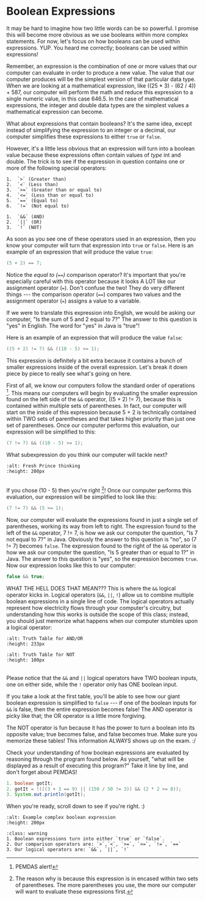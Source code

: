 Boolean Expressions
===================

It may be hard to imagine how two little words can be so powerful. I promise this will become more obvious as we use booleans within more complex statements. For now, let's focus on how booleans can be used within expressions. YUP. You heard me correctly; booleans can be used within expressions!

Remember, an expression is the combination of one or more values that our computer can evaluate in order to produce a new value. The value that our computer produces will be the simplest version of that particular data type. When we are looking at a mathematical expression, like ((25 * 3) - (62 / 4)) + 587, our computer will perform the math and reduce this expression to a single numeric value, in this case 646.5. In the case of mathematical expressions, the integer and double data types are the simplest values a mathematical expression can become.

What about expressions that contain booleans? It's the same idea, except instead of simplifying the expression to an integer or a decimal, our computer simplifies these expressions to either `true` or `false`.

However, it's a little less obvious that an expression will turn into a boolean value because these expressions often contain values of <i>type</i> int and double. The trick is to see if the expression in question contains one or more of the following special operators:

```{admonition} Comparison Operators
1.  `>` (Greater than)
2.  `<` (Less than)
3.  `>=` (Greater than or equal to)
4.  `<=` (Less than or equal to)
5.  `==` (Equal to)
6.  `!=` (Not equal to)
```
```{admonition} Logical Operators
1.  `&&` (AND)
2.  `||` (OR)
3.  `!` (NOT)
```

As soon as you see one of these operators used in an expression, then you know your computer will turn that expression into `true` or `false`. Here is an example of an expression that will produce the value `true`:

```Java
(5 + 2) == 7;
```
Notice the <i>equal to (`==`)</i> comparison operator? It's important that you're especially careful with this operator because it looks A LOT like our assignment operator (`=`). Don't confuse the two! They do very different things --- the comparison operator (`==`) compares two values and the assignment operator (`=`) assigns a value to a variable.

If we were to translate this expression into English, we would be asking our computer, "Is the sum of 5 and 2 equal to 7?" The answer to this question is "yes" in English. The word for "yes" in Java is "true"!

Here is an example of an expression that will produce the value `false`:

```Java
((5 + 2) != 7) && ((10 - 5) >= 1);
```
This expression is definitely a bit extra because it contains a bunch of smaller expressions inside of the overall expression. Let's break it down piece by piece to really see what's going on here.

First of all, we know our computers follow the standard order of operations [^*]. This means our computers will begin by evaluating the smaller expression found on the left side of the `&&` operator, ((5 + 2) != 7), because this is contained within multiple sets of parentheses. In fact, our computer will start on the inside of this expression because 5 + 2 is technically contained within TWO sets of parentheses and that takes higher priority than just one set of parentheses. Once our computer performs this evaluation, our expression will be simplified to this:

```Java
(7 != 7) && ((10 - 5) >= 1);
```
What subexpression do you think our computer will tackle next?

```{image} https://thumbs.gfycat.com/DemandingFrighteningKinglet-max-1mb.gif
:alt: Fresh Prince thinking
:height: 200px
```
<br>If you chose (10 - 5) then you're right [^**]! Once our computer performs this evaluation, our expression will be simplified to look like this:

```Java
(7 != 7) && (5 >= 1);
```
Now, our computer will evaluate the expressions found in just a single set of parentheses, working its way from left to right. The expression found to the left of the `&&` operator, 7 != 7, is how we ask our computer the question, "Is 7 not equal to 7?" in Java. Obviously the answer to this question is "no", so (7 != 7) becomes `false`. The expression found to the right of the `&&` operator is how we ask our computer the question, "Is 5 greater than or equal to 1?" in Java. The answer to this question is "yes", so the expression becomes `true`. Now our expression looks like this to our computer:

```Java
false && true;
```
WHAT THE HELL DOES THAT MEAN??? This is where the `&&` logical operator kicks in. Logical operators (`&&`, `||`, `!`) allow us to combine multiple boolean expressions in a single line of code. The logical operators actually represent how electricity flows through your computer's circuitry, but understanding how this works is outside the scope of this class; instead, you should just memorize what happens when our computer stumbles upon a logical operator:

```{image} truthTable.png
:alt: Truth Table for AND/OR
:height: 233px
```
```{image} truethTable2.png
:alt: Truth Table for NOT
:height: 100px
```
<br>Please notice that the `&&` and `||` logical operators have TWO boolean inputs, one on either side, while the `!` operator only has ONE boolean input.

If you take a look at the first table, you'll be able to see how our giant boolean expression is simplified to `false` --- if one of the boolean inputs for `&&` is false, then the entire expression becomes false! The AND operator is picky like that; the OR operator is a little more forgiving.

The NOT operator is fun because it has the power to turn a boolean into its opposite value; true becomes false, and false becomes true. Make sure you memorize these tables! This information ALWAYS shows up on the exam. :/

Check your understanding of how boolean expressions are evaluated by reasoning through the program found below. As yourself, "what will be displayed as a result of executing this program?" Take it line by line, and don't forget about PEMDAS!

```Java
1. boolean gotIt;
2. gotIt = !(((3 + 3 == 9) || (150 / 50 != 3)) && (2 * 2 >= 8));
3. System.out.println(gotIt);
```

When you're ready, scroll down to see if you're right. :)

```{image} https://media.giphy.com/media/uODr8dOfe9kU8cnrC8/giphy.gif
:alt: Example complex boolean expression
:height: 200px
```

```{admonition} TL;DR
:class: warning
1. Boolean expressions turn into either `true` or `false`.
2. Our comparison operators are: `>`,`<`, `>=`, `<=`, `!=`, `==`
3. Our logical operators are: `&&`, `||`, `!`
```

[^*]: PEMDAS alert!
[^**]: The reason why is because this expression is in encased within two sets of parentheses. The more parentheses you use, the more our computer will want to evaluate these expressions first.
